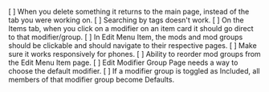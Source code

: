 [ ] When you delete something it returns to the main page, instead of the tab you were working on.
[ ] Searching by tags doesn't work.
[ ] On the Items tab, when you click on a modifier on an item card it should go direct to that modifier/group.
[ ] In Edit Menu Item, the mods and mod groups should be clickable and should navigate to their respective pages.
[ ] Make sure it works responsively for phones.
[ ] Ability to reorder mod groups from the Edit Menu Item page.
[ ] Edit Modifier Group Page needs a way to choose the default modifier.
[ ] If a modifier group is toggled as Included, all members of that modifier group become Defaults.

